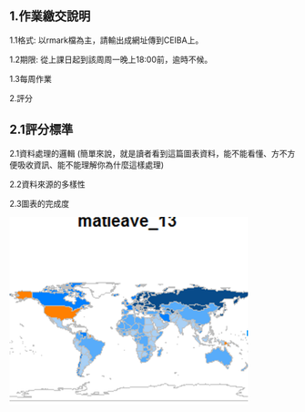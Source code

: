 ## 1.作業繳交說明

1.1格式: 以rmark檔為主，請輸出成網址傳到CEIBA上。

1.2期限: 從上課日起到該周周一晚上18:00前，逾時不候。

1.3每周作業

2.評分

## 2.1評分標準

2.1資料處理的邏輯 \(簡單來說，就是讀者看到這篇圖表資料，能不能看懂、方不方便吸收資訊、能不能理解你為什麼這樣處理\)

2.2資料來源的多樣性

2.3圖表的完成度

![](/assets/1.png)

